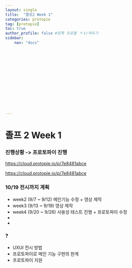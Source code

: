 ```yaml
---
layout: single
title:  "졸프2 Week 1"
categories: protopie
tag: [protopie]
toc: true
author_profile: false #왼쪽 프로필 ㅋㅕ/꺼두기
sidebar:
    nav: "docs"















---
```


# 졸프 2 Week 1



### 진행상황 -> 프로토파이 진행

https://cloud.protopie.io/p/7e8481abce

https://cloud.protopie.io/p/7e8481abce

### 10/19 전시까지 계획

- week2 (9/7 ~ 9/12) 메인기능 수정 + 영상 제작
- week3 (9/13 ~ 9/19) 영상 제작
- week4 (9/20 ~ 9/26) 사용성 테스트 진행 + 프로토파이 수정
-  
-  

### ?

- UXUI 전시 방법
- 프로토파이로 메인 기능 구현의 한계
- 프로토파이 지원